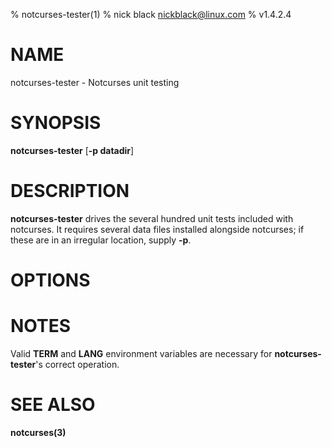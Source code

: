 % notcurses-tester(1)
% nick black <nickblack@linux.com>
% v1.4.2.4

# NAME

notcurses-tester - Notcurses unit testing

# SYNOPSIS

**notcurses-tester** [**-p datadir**]

# DESCRIPTION

**notcurses-tester** drives the several hundred unit tests included with
notcurses. It requires several data files installed alongside notcurses;
if these are in an irregular location, supply **-p**.

# OPTIONS

# NOTES
Valid **TERM** and **LANG** environment variables are necessary for
**notcurses-tester**'s correct operation.

# SEE ALSO

**notcurses(3)**

